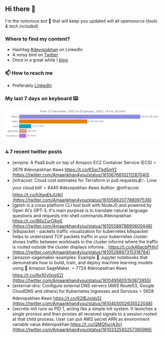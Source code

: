 <!--- [![Hits](https://hits.seeyoufarm.com/api/count/incr/badge.svg?url=https%3A%2F%2Fgithub.com%2Fakhan4u%2Fhit-counter&count_bg=%2379C83D&title_bg=%23555555&icon=&icon_color=%23E7E7E7&title=visits&edge_flat=false)](https://hits.seeyoufarm.com) --->

## Hi there 👋

I'm the _notorious bot_ 🤣 that will keep you updated will all opensource (_tools & tech included_) 

### Where to find my content?

* Hashtag [#devopskhan](https://www.linkedin.com/feed/hashtag/devopskhan) on LinkedIn
* A noisy bird on [Twitter](https://twitter.com/Amaankhan4you)
* Once in a great while I [blog](https://linuxparrot.netlify.app) 


### 📫 **How to reach me**

* Preferably [LinkedIn](https://www.linkedin.com/in/amaan-khan-linux-ninja)

### My last 7 days on keyboard ⌨️

<img src="https://github.com/akhan4u/akhan4u/blob/main/images/stat.svg" alt="Amaan's Wakatime Activity!"/>

### 🔝 7 recent twitter posts
<!-- DEVDOJO:START -->
- [empire: A PaaS built on top of Amazon EC2 Container Service &lpar;ECS&rpar;
⭐️ 2679
#devopskhan #aws
https://t.co/K5xcTkd5mY](https://twitter.com/Amaankhan4you/status/1610676810211287040)
- [infracost: Cloud cost estimates for Terraform in pull requests💰📉 Love your cloud bill!
⭐️ 8440
#devopskhan #aws
Author: @infracost
https://t.co/hXgqEkJUAi](https://twitter.com/Amaankhan4you/status/1610586207788097536)
- [gptsh is a cross platform CLI tool built with NodeJS and powered by Open AI&#39;s GPT-3. It&#39;s main purpose is to translate natural language questions and requests into shell commands.#devopskhan https://t.co/B6xZurOAgI](https://twitter.com/Amaankhan4you/status/1610558978890600448)
- [k8spacket - packets traffic visualization for kubernetes k8spacket helps to understand TCP packets traffic in your kubernetes cluster: shows traffic between workloads in the cluster informs where the traffic is routed outside the cluster displays informa… https://t.co/k46acbPHln](https://twitter.com/Amaankhan4you/status/1610528867315318784)
- [amazon-sagemaker-examples: Example 📓 Jupyter notebooks that demonstrate how to build, train, and deploy machine learning models using 🧠 Amazon SageMaker. 
⭐️ 7724
#devopskhan #aws
https://t.co/6q10y0qgS2](https://twitter.com/Amaankhan4you/status/1610495605150973955)
- [external-dns: Configure external DNS servers &lpar;AWS Route53, Google CloudDNS and others&rpar; for Kubernetes Ingresses and Services
⭐️ 5928
#devopskhan #aws
https://t.co/62IBJojds5](https://twitter.com/Amaankhan4you/status/1610405002635522048)
- [secrets-init runs as PID 1, acting like a simple init system. It launches a single process and then proxies all received signals to a session rooted at that child process. User can put AWS secret ARN as environment variable value.#devopskhan https://t.co/QMQfocjA3o](https://twitter.com/Amaankhan4you/status/1610332593257385986)
<!-- DEVDOJO:END -->

<!-- ![Amaan's GitHub stats](https://github-readme-stats.vercel.app/api?username=akhan4u&count_private=true&show_icons=true&hide=contribs) -->

